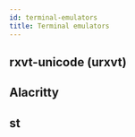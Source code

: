 ```yaml
---
id: terminal-emulators
title: Terminal emulators
---
```


## rxvt-unicode (urxvt)

## Alacritty

## st

